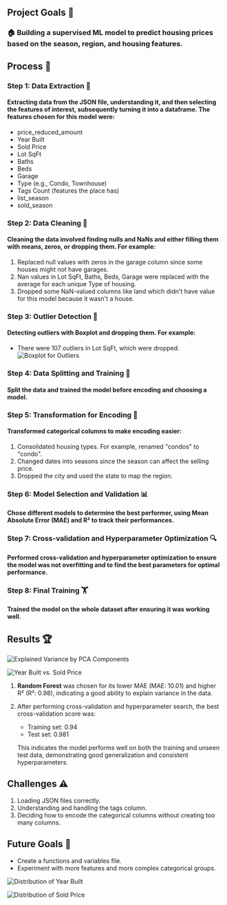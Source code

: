 ## Project Goals 🎯

### 🏠 Building a supervised ML model to predict housing prices based on the season, region, and housing features.

## Process 🔄

### Step 1: Data Extraction 📂

#### Extracting data from the JSON file, understanding it, and then selecting the features of interest, subsequently turning it into a dataframe. The features chosen for this model were:
* price_reduced_amount
* Year Built
* Sold Price
* Lot SqFt
* Baths
* Beds
* Garage
* Type (e.g., Condo, Townhouse)
* Tags Count (features the place has)
* list_season
* sold_season

### Step 2: Data Cleaning 🧼

#### Cleaning the data involved finding nulls and NaNs and either filling them with means, zeros, or dropping them. For example:
1. Replaced null values with zeros in the garage column since some houses might not have garages.
2. Nan values in Lot SqFt, Baths, Beds, Garage were replaced with the average for each unique Type of housing.
3. Dropped some NaN-valued columns like land which didn't have value for this model because it wasn't a house.


### Step 3: Outlier Detection 🚨

#### Detecting outliers with Boxplot and dropping them. For example:
* There were 107 outliers in Lot SqFt, which were dropped.
  ![Boxplot for Outliers](https://github.com/Asal-zou/predicting-the-housing-price/assets/134029102/ce2e79ef-d053-4741-b7e2-c01546c21393)

### Step 4: Data Splitting and Training 🔀

#### Split the data and trained the model before encoding and choosing a model.

### Step 5: Transformation for Encoding 🔧

#### Transformed categorical columns to make encoding easier:
1. Consolidated housing types. For example, renamed "condos" to "condo".
2. Changed dates into seasons since the season can affect the selling price.
3. Dropped the city and used the state to map the region.

### Step 6: Model Selection and Validation 📊

#### Chose different models to determine the best performer, using Mean Absolute Error (MAE) and R² to track their performances.

### Step 7: Cross-validation and Hyperparameter Optimization 🔍

#### Performed cross-validation and hyperparameter optimization to ensure the model was not overfitting and to find the best parameters for optimal performance.

### Step 8: Final Training 🏋️

#### Trained the model on the whole dataset after ensuring it was working well.

## Results 🏆

![Explained Variance by PCA Components](https://github.com/Asal-zou/predicting-the-housing-price/assets/134029102/93bf3740-725d-4d67-88ef-cc8bb493851c)

![Year Built vs. Sold Price](https://github.com/Asal-zou/predicting-the-housing-price/assets/134029102/dad956c0-1d20-464b-afb6-96266129dd02)


1. **Random Forest** was chosen for its lower MAE (MAE: 10.01) and higher R² (R²: 0.98), indicating a good ability to explain variance in the data.
2. After performing cross-validation and hyperparameter search, the best cross-validation score was:
   * Training set: 0.94
   * Test set: 0.981
   
   This indicates the model performs well on both the training and unseen test data, demonstrating good generalization and consistent hyperparameters.

## Challenges ⚠️

1. Loading JSON files correctly.
2. Understanding and handling the tags column.
3. Deciding how to encode the categorical columns without creating too many columns.

## Future Goals 🚀

* Create a functions and variables file.
* Experiment with more features and more complex categorical groups.

![Distribution of Year Built](https://github.com/Asal-zou/predicting-the-housing-price/assets/134029102/58c6b64d-c414-4806-92e7-161ca21ad606)

![Distribution of Sold Price](https://github.com/Asal-zou/predicting-the-housing-price/assets/134029102/91df1803-9fd2-4d8d-9950-203bf1c153bb)
